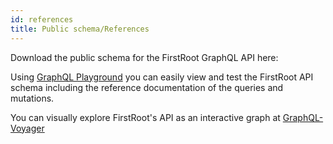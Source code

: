 ```yaml
---
id: references
title: Public schema/References
---
```


Download the public schema for the FirstRoot GraphQL API here:

Using [GraphQL Playground](https://github.com/graphql/graphql-playground) you can easily view and test the FirstRoot API schema including the reference documentation of the queries and mutations.

You can visually explore FirstRoot's API as an interactive graph at [GraphQL-Voyager](https://github.com/APIs-guru/graphql-voyager)
